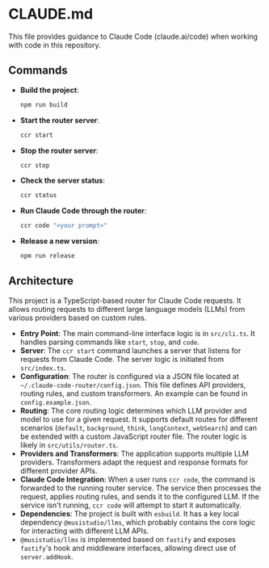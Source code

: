 # CLAUDE.md

This file provides guidance to Claude Code (claude.ai/code) when working with
code in this repository.

## Commands

- **Build the project**:
  ```bash
  npm run build
  ```
- **Start the router server**:
  ```bash
  ccr start
  ```
- **Stop the router server**:
  ```bash
  ccr stop
  ```
- **Check the server status**:
  ```bash
  ccr status
  ```
- **Run Claude Code through the router**:
  ```bash
  ccr code "<your prompt>"
  ```
- **Release a new version**:
  ```bash
  npm run release
  ```

## Architecture

This project is a TypeScript-based router for Claude Code requests. It allows
routing requests to different large language models (LLMs) from various
providers based on custom rules.

- **Entry Point**: The main command-line interface logic is in `src/cli.ts`. It
  handles parsing commands like `start`, `stop`, and `code`.
- **Server**: The `ccr start` command launches a server that listens for
  requests from Claude Code. The server logic is initiated from `src/index.ts`.
- **Configuration**: The router is configured via a JSON file located at
  `~/.claude-code-router/config.json`. This file defines API providers, routing
  rules, and custom transformers. An example can be found in
  `config.example.json`.
- **Routing**: The core routing logic determines which LLM provider and model to
  use for a given request. It supports default routes for different scenarios
  (`default`, `background`, `think`, `longContext`, `webSearch`) and can be
  extended with a custom JavaScript router file. The router logic is likely in
  `src/utils/router.ts`.
- **Providers and Transformers**: The application supports multiple LLM
  providers. Transformers adapt the request and response formats for different
  provider APIs.
- **Claude Code Integration**: When a user runs `ccr code`, the command is
  forwarded to the running router service. The service then processes the
  request, applies routing rules, and sends it to the configured LLM. If the
  service isn't running, `ccr code` will attempt to start it automatically.
- **Dependencies**: The project is built with `esbuild`. It has a key local
  dependency `@musistudio/llms`, which probably contains the core logic for
  interacting with different LLM APIs.
- `@musistudio/llms` is implemented based on `fastify` and exposes `fastify`'s
  hook and middleware interfaces, allowing direct use of `server.addHook`.
